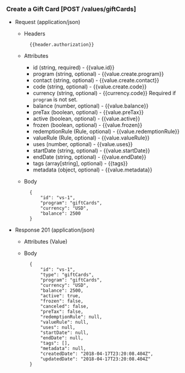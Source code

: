 ### Create a Gift Card [POST /values/giftCards]

+ Request (application/json)
    + Headers
    
            {{header.authorization}}

    + Attributes
        + id (string, required) - {{value.id}}
        + program (string, optional) - {{value.create.program}}
        + contact (string, optional) - {{value.create.contact}}
        + code (string, optional) - {{value.create.code}}
        + currency (string, optional) - {{currency.code}} Required if `program` is not set.
        + balance (number, optional) - {{value.balance}}
        + preTax (boolean, optional) - {{value.preTax}}
        + active (boolean, optional) - {{value.active}}
        + frozen (boolean, optional) - {{value.frozen}}
        + redemptionRule (Rule, optional) - {{value.redemptionRule}}
        + valueRule (Rule, optional) - {{value.valueRule}}
        + uses (number, optional) - {{value.uses}}
        + startDate (string, optional) - {{value.startDate}}
        + endDate (string, optional) - {{value.endDate}}
        + tags (array[string], optional) - {{tags}}
        + metadata (object, optional) - {{value.metadata}}
        
    + Body
    
            {
                "id": "vs-1",
                "program": "giftCards",
                "currency": "USD",
                "balance": 2500
            }
    
+ Response 201 (application/json)
    + Attributes (Value)

    + Body
    
            {
                "id": "vs-1",
                "type": "giftCards",
                "program": "giftCards",
                "currency": "USD",
                "balance": 2500,
                "active": true,
                "frozen": false,
                "canceled": false,
                "preTax": false,
                "redemptionRule": null,
                "valueRule": null,
                "uses": null,
                "startDate": null,
                "endDate": null,
                "tags": [],
                "metadata": null,
                "createdDate": "2018-04-17T23:20:08.404Z",
                "updatedDate": "2018-04-17T23:20:08.404Z"
            }
